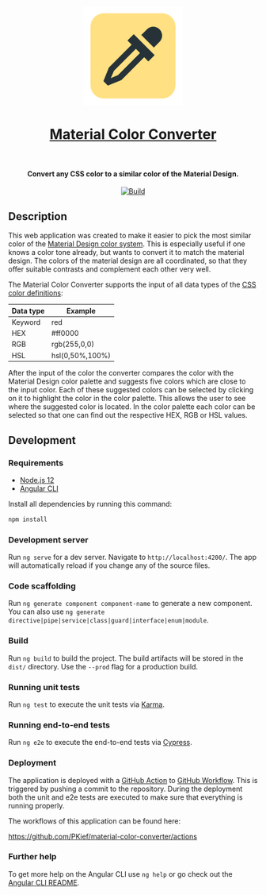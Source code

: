 <h1 align="center">
  <br>
    <img src="https://raw.githubusercontent.com/PKief/material-color-converter/main/src/assets/logo.png" alt="logo" width="200">
  <br><br>
  <a href="https://pkief.github.io/material-color-converter/">Material Color Converter</a>
  <br>
  <br>
</h1>

<h4 align="center">Convert any CSS color to a similar color of the Material Design.</h4>

<p align="center">
    <a href="https://github.com/PKief/material-color-converter/actions?query=workflow%3A%22Build+Angular%22"><img src="https://img.shields.io/github/workflow/status/pkief/material-color-converter/Build%20Angular?style=for-the-badge&colorA=252526&colorB=43A047&label=Build" alt="Build"></a>
</p>

## Description

This web application was created to make it easier to pick the most similar color of the [Material Design color system](https://material.io/design/color/the-color-system.html). This is especially useful if one knows a color tone already, but wants to convert it to match the material design. The colors of the material design are all coordinated, so that they offer suitable contrasts and complement each other very well.

The Material Color Converter supports the input of all data types of the [CSS color definitions](https://developer.mozilla.org/en-US/docs/Web/CSS/color_value):

| Data type | Example         |
| --------- | --------------- |
| Keyword   | red             |
| HEX       | #ff0000         |
| RGB       | rgb(255,0,0)    |
| HSL       | hsl(0,50%,100%) |

After the input of the color the converter compares the color with the Material Design color palette and suggests five colors which are close to the input color. Each of these suggested colors can be selected by clicking on it to highlight the color in the color palette. This allows the user to see where the suggested color is located. In the color palette each color can be selected so that one can find out the respective HEX, RGB or HSL values.

## Development

### Requirements

- [Node.js 12](https://nodejs.org/en/)
- [Angular CLI](https://angular.io/cli)

Install all dependencies by running this command:

```bash
npm install
```

### Development server

Run `ng serve` for a dev server. Navigate to `http://localhost:4200/`. The app will automatically reload if you change any of the source files.

### Code scaffolding

Run `ng generate component component-name` to generate a new component. You can also use `ng generate directive|pipe|service|class|guard|interface|enum|module`.

### Build

Run `ng build` to build the project. The build artifacts will be stored in the `dist/` directory. Use the `--prod` flag for a production build.

### Running unit tests

Run `ng test` to execute the unit tests via [Karma](https://karma-runner.github.io).

### Running end-to-end tests

Run `ng e2e` to execute the end-to-end tests via [Cypress](https://www.cypress.io/).

### Deployment

The application is deployed with a [GitHub Action](https://docs.github.com/en/free-pro-team@latest/actions/learn-github-actions) to [GitHub Workflow](https://pages.github.com/). This is triggered by pushing a commit to the repository. During the deployment both the unit and e2e tests are executed to make sure that everything is running properly.

The workflows of this application can be found here:

https://github.com/PKief/material-color-converter/actions

### Further help

To get more help on the Angular CLI use `ng help` or go check out the [Angular CLI README](https://github.com/angular/angular-cli/blob/master/README.md).
